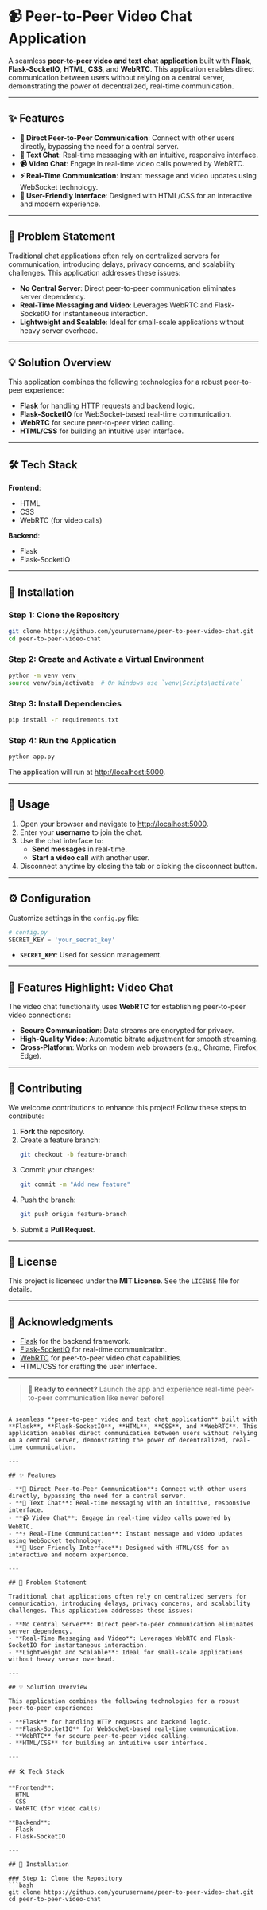 
# 📹 Peer-to-Peer Video Chat Application

A seamless **peer-to-peer video and text chat application** built with **Flask**, **Flask-SocketIO**, **HTML**, **CSS**, and **WebRTC**. This application enables direct communication between users without relying on a central server, demonstrating the power of decentralized, real-time communication.

---

## ✨ Features

- **🔗 Direct Peer-to-Peer Communication**: Connect with other users directly, bypassing the need for a central server.
- **💬 Text Chat**: Real-time messaging with an intuitive, responsive interface.
- **📹 Video Chat**: Engage in real-time video calls powered by WebRTC.
- **⚡ Real-Time Communication**: Instant message and video updates using WebSocket technology.
- **🎨 User-Friendly Interface**: Designed with HTML/CSS for an interactive and modern experience.

---

## 📖 Problem Statement

Traditional chat applications often rely on centralized servers for communication, introducing delays, privacy concerns, and scalability challenges. This application addresses these issues:

- **No Central Server**: Direct peer-to-peer communication eliminates server dependency.
- **Real-Time Messaging and Video**: Leverages WebRTC and Flask-SocketIO for instantaneous interaction.
- **Lightweight and Scalable**: Ideal for small-scale applications without heavy server overhead.

---

## 💡 Solution Overview

This application combines the following technologies for a robust peer-to-peer experience:

- **Flask** for handling HTTP requests and backend logic.
- **Flask-SocketIO** for WebSocket-based real-time communication.
- **WebRTC** for secure peer-to-peer video calling.
- **HTML/CSS** for building an intuitive user interface.

---

## 🛠️ Tech Stack

**Frontend**:
- HTML
- CSS
- WebRTC (for video calls)

**Backend**:
- Flask
- Flask-SocketIO

---

## 🚀 Installation

### Step 1: Clone the Repository
```bash
git clone https://github.com/yourusername/peer-to-peer-video-chat.git
cd peer-to-peer-video-chat
```

### Step 2: Create and Activate a Virtual Environment
```bash
python -m venv venv
source venv/bin/activate  # On Windows use `venv\Scripts\activate`
```

### Step 3: Install Dependencies
```bash
pip install -r requirements.txt
```

### Step 4: Run the Application
```bash
python app.py
```
The application will run at [http://localhost:5000](http://localhost:5000).

---

## 🎥 Usage

1. Open your browser and navigate to [http://localhost:5000](http://localhost:5000).
2. Enter your **username** to join the chat.
3. Use the chat interface to:
   - **Send messages** in real-time.
   - **Start a video call** with another user.
4. Disconnect anytime by closing the tab or clicking the disconnect button.

---

## ⚙️ Configuration

Customize settings in the `config.py` file:
```python
# config.py
SECRET_KEY = 'your_secret_key'
```
- **`SECRET_KEY`**: Used for session management.



---

## 🌟 Features Highlight: Video Chat

The video chat functionality uses **WebRTC** for establishing peer-to-peer video connections:

- **Secure Communication**: Data streams are encrypted for privacy.
- **High-Quality Video**: Automatic bitrate adjustment for smooth streaming.
- **Cross-Platform**: Works on modern web browsers (e.g., Chrome, Firefox, Edge).

---

## 🤝 Contributing

We welcome contributions to enhance this project! Follow these steps to contribute:

1. **Fork** the repository.
2. Create a feature branch:
    ```bash
    git checkout -b feature-branch
    ```
3. Commit your changes:
    ```bash
    git commit -m "Add new feature"
    ```
4. Push the branch:
    ```bash
    git push origin feature-branch
    ```
5. Submit a **Pull Request**.

---

## 📜 License

This project is licensed under the **MIT License**. See the `LICENSE` file for details.

---

## 🙏 Acknowledgments

- [Flask](https://flask.palletsprojects.com/) for the backend framework.
- [Flask-SocketIO](https://flask-socketio.readthedocs.io/) for real-time communication.
- [WebRTC](https://webrtc.org/) for peer-to-peer video chat capabilities.
- HTML/CSS for crafting the user interface.

---

> **🚀 Ready to connect?** Launch the app and experience real-time peer-to-peer communication like never before!
```# 📹 Peer-to-Peer Video Chat Application

A seamless **peer-to-peer video and text chat application** built with **Flask**, **Flask-SocketIO**, **HTML**, **CSS**, and **WebRTC**. This application enables direct communication between users without relying on a central server, demonstrating the power of decentralized, real-time communication.

---

## ✨ Features

- **🔗 Direct Peer-to-Peer Communication**: Connect with other users directly, bypassing the need for a central server.
- **💬 Text Chat**: Real-time messaging with an intuitive, responsive interface.
- **📹 Video Chat**: Engage in real-time video calls powered by WebRTC.
- **⚡ Real-Time Communication**: Instant message and video updates using WebSocket technology.
- **🎨 User-Friendly Interface**: Designed with HTML/CSS for an interactive and modern experience.

---

## 📖 Problem Statement

Traditional chat applications often rely on centralized servers for communication, introducing delays, privacy concerns, and scalability challenges. This application addresses these issues:

- **No Central Server**: Direct peer-to-peer communication eliminates server dependency.
- **Real-Time Messaging and Video**: Leverages WebRTC and Flask-SocketIO for instantaneous interaction.
- **Lightweight and Scalable**: Ideal for small-scale applications without heavy server overhead.

---

## 💡 Solution Overview

This application combines the following technologies for a robust peer-to-peer experience:

- **Flask** for handling HTTP requests and backend logic.
- **Flask-SocketIO** for WebSocket-based real-time communication.
- **WebRTC** for secure peer-to-peer video calling.
- **HTML/CSS** for building an intuitive user interface.

---

## 🛠️ Tech Stack

**Frontend**:
- HTML
- CSS
- WebRTC (for video calls)

**Backend**:
- Flask
- Flask-SocketIO

---

## 🚀 Installation

### Step 1: Clone the Repository
```bash
git clone https://github.com/yourusername/peer-to-peer-video-chat.git
cd peer-to-peer-video-chat
